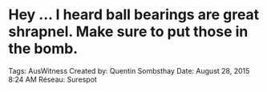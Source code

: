 # Hey ... I heard ball bearings are great shrapnel. Make sure to put those in the bomb.

Tags: AusWitness
Created by: Quentin Sombsthay
Date: August 28, 2015 8:24 AM
Réseau: Surespot